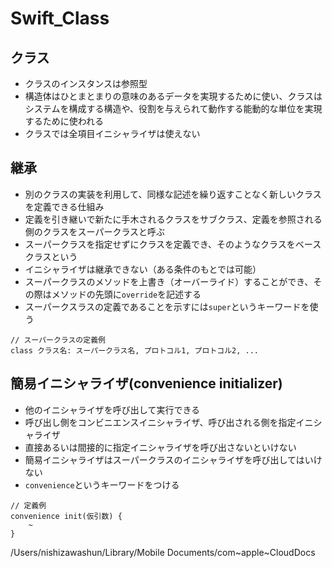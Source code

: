 # Swift_Class

## クラス
- クラスのインスタンスは参照型
- 構造体はひとまとまりの意味のあるデータを実現するために使い、クラスはシステムを構成する構造や、役割を与えられて動作する能動的な単位を実現するために使われる
- クラスでは全項目イニシャライザは使えない

## 継承
- 別のクラスの実装を利用して、同様な記述を繰り返すことなく新しいクラスを定義できる仕組み
- 定義を引き継いで新たに手木されるクラスをサブクラス、定義を参照される側のクラスをスーパークラスと呼ぶ
- スーパークラスを指定せずにクラスを定義でき、そのようなクラスをベースクラスという
- イニシャライザは継承できない（ある条件のもとでは可能）
- スーパークラスのメソッドを上書き（オーバーライド）することができ、その際はメソッドの先頭に```override```を記述する
- スーパークスラスの定義であることを示すには```super```というキーワードを使う

```
// スーパークラスの定義例
class クラス名: スーパークラス名, プロトコル1, プロトコル2, ...
```

## 簡易イニシャライザ(convenience initializer)
- 他のイニシャライザを呼び出して実行できる
- 呼び出し側をコンビニエンスイニシャライザ、呼び出される側を指定イニシャライザ
- 直接あるいは間接的に指定イニシャライザを呼び出さないといけない
- 簡易イニシャライザはスーパークラスのイニシャライザを呼び出してはいけない
- ```convenience```というキーワードをつける

```
// 定義例
convenience init(仮引数) {
	~
}
```

/Users/nishizawashun/Library/Mobile Documents/com~apple~CloudDocs
